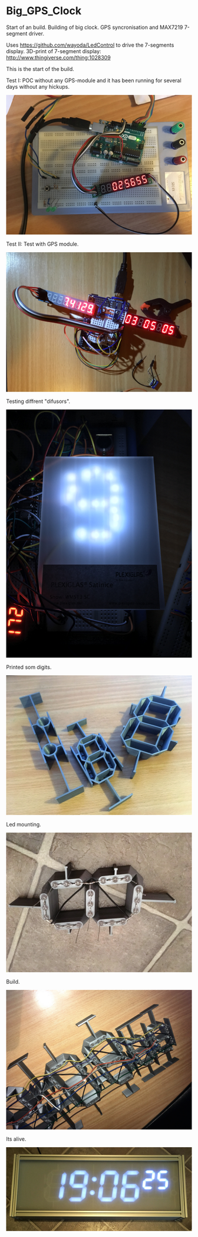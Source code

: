 # Big_GPS_Clock

Start of an build.
Building of big clock. GPS syncronisation and MAX7219 7-segment driver.

Uses https://github.com/wayoda/LedControl to drive the 7-segments display.
3D-print of 7-segment display: http://www.thingiverse.com/thing:1028309

This is the start of the build.

Test I: POC without any GPS-module and it has been running for several days without any hickups.

<img src="https://github.com/hindlx/Big_GPS_Clock/blob/master/IMG_0100.JPG">

Test II: Test with GPS module. 

<img src="https://github.com/hindlx/Big_GPS_Clock/blob/master/IMG_0133.JPG">

Testing diffrent "difusors".

<img src="https://github.com/hindlx/Big_GPS_Clock/blob/master/IMG_0125.JPG">

Printed som digits.

<img src="https://github.com/hindlx/Big_GPS_Clock/blob/master/IMG_0212 (2).JPG">

Led mounting.

<img src="https://github.com/hindlx/Big_GPS_Clock/blob/master/IMG_0213 (2).JPG">

Build.

<img src="https://github.com/hindlx/Big_GPS_Clock/blob/master/IMG_0219 (2).JPG">

Its alive.

<img src="https://github.com/hindlx/Big_GPS_Clock/blob/master/IMG_0238 (2).JPG">




